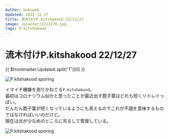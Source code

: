 ```yaml
---
Author: bokuweb
Updated: 2022-12-27
title: 流木付けP.kitshakood 22/12/27
image: /planter/2212270.jpg
tags: P.kitshakood
---
```


# 流木付けP.kitshakood 22/12/27

{{ $frontmatter.Updated.split('T')[0] }}

![P.kitshakood sporing](/2212270.jpg)

イマイチ機嫌を測りかねてる`P.kitshakood`。   
最初はコロナリウム似かと思ったことが最近出す胞子葉はどれも短くリドレイっぽい。   
だんだん胞子葉が短くなっているようにも見えるのでこれが不調を意味するものではなければいいのだけど。   
現在は光が少なめのところに吊るして管理している。   

![P.kitshakood sporing](/2212271.jpg)

<!-- more -->